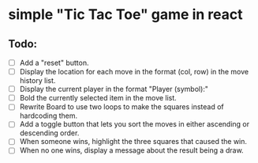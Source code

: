 # simple "Tic Tac Toe" game in react


## Todo:
- [ ] Add a "reset" button.
- [ ] Display the location for each move in the format (col, row) in the move history list.
- [ ] Display the current player in the format "Player (symbol):"
- [ ] Bold the currently selected item in the move list.
- [ ] Rewrite Board to use two loops to make the squares instead of hardcoding them.
- [ ] Add a toggle button that lets you sort the moves in either ascending or descending order.
- [ ] When someone wins, highlight the three squares that caused the win.
- [ ] When no one wins, display a message about the result being a draw.
